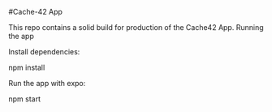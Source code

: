 #Cache-42 App

This repo contains a solid build for production of the Cache42 App.
Running the app

Install dependencies:

npm install

Run the app with expo:

npm start

